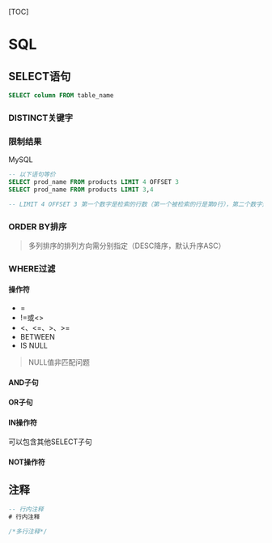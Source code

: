 [TOC]

# SQL

## SELECT语句

```sql
SELECT column FROM table_name
```

### DISTINCT关键字

### 限制结果

MySQL

```sql
-- 以下语句等价
SELECT prod_name FROM products LIMIT 4 OFFSET 3
SELECT prod_name FROM products LIMIT 3,4

-- LIMIT 4 OFFSET 3 第一个数字是检索的行数（第一个被检索的行是第0行），第二个数字是指从哪儿开始

```

### ORDER BY排序

> 多列排序的排列方向需分别指定（DESC降序，默认升序ASC）

### WHERE过滤

#### 操作符

- =
- !=或\<\>
- \<、\<=、\>、\>=
- BETWEEN
- IS NULL

> NULL值非匹配问题

#### AND子句

#### OR子句

#### IN操作符

可以包含其他SELECT子句

#### NOT操作符

## 注释

```sql
-- 行内注释
# 行内注释

/*多行注释*/
```
